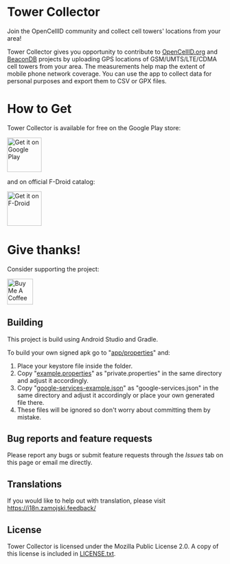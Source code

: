# Tower Collector
Join the OpenCellID community and collect cell towers' locations from your area!

Tower Collector gives you opportunity to contribute to [OpenCellID.org](https://opencellid.org/) and [BeaconDB](https://beacondb.net/) projects by uploading GPS locations of GSM/UMTS/LTE/CDMA cell towers from your area. The measurements help map the extent of mobile phone network coverage. You can use the app to collect data for personal purposes and export them to CSV or GPX files.

# How to Get

Tower Collector is available for free on the Google Play store:

[<img src="https://play.google.com/intl/en_us/badges/images/generic/en_badge_web_generic.png" alt="Get it on Google Play" height="80">](https://play.google.com/store/apps/details?id=info.zamojski.soft.towercollector)

and on official F-Droid catalog:

[<img src="https://fdroid.gitlab.io/artwork/badge/get-it-on.png" alt="Get it on F-Droid" height="80">](https://f-droid.org/packages/info.zamojski.soft.towercollector/)

# Give thanks!
Consider supporting the project:

[<img src="https://cdn.buymeacoffee.com/buttons/v2/default-yellow.png" alt="Buy Me A Coffee" height="60" padding="10">](https://www.buymeacoffee.com/zamojski)

## Building
This project is build using Android Studio and Gradle.

To build your own signed apk go to "[app/properties](app/properties)" and:

 1. Place your keystore file inside the folder.
 2. Copy "[example.properties](app/properties/example.properties)" as "private.properties" in the same directory and adjust it accordingly.
 3. Copy "[google-services-example.json](app/google-services-example.json)" as "google-services.json" in the same directory and adjust it accordingly or place your own generated file there.
 4. These files will be ignored so don't worry about committing them by mistake.

## Bug reports and feature requests
Please report any bugs or submit feature requests through the *Issues* tab on this page or email me directly.

## Translations
If you would like to help out with translation, please visit https://i18n.zamojski.feedback/

## License
Tower Collector is licensed under the Mozilla Public License 2.0. A copy of this license is included in [LICENSE.txt](LICENSE.txt).
